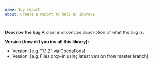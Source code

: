 ```yaml
---
name: Bug report
about: Create a report to help us improve

---
```


**Describe the bug**
A clear and concise description of what the bug is.

**Version (how did you install this library):**
 - Version: [e.g. "1.1.2" via CocoaPods]
 - Version: [e.g. Files drop-in using latest version from master branch]
